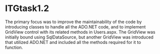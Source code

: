 # ITGtask1.2
The primary focus was to improve the maintainability of the code by introducing classes to handle all the ADO.NET code, and to implement GridView control with its related methods in Users.aspx. The GridView was initially bound using SqlDataSource, but another GridView was introduced that utilized ADO.NET and included all the methods required for it to function.
